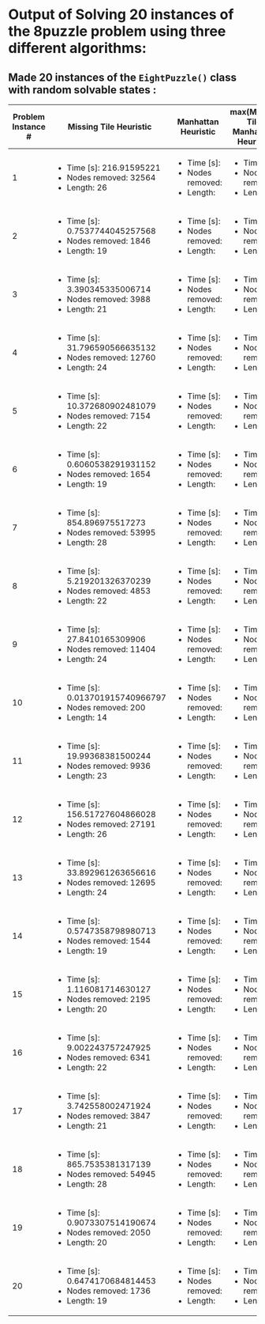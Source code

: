 # Output of Solving 20 instances of the 8puzzle problem using three different algorithms:

## Made 20 instances of the `EightPuzzle()` class with random solvable states :

| Problem Instance # | Missing Tile Heuristic | Manhattan Heuristic | max(Missing Tile, Manhattan) Heuristic |
| --- | --- | --- | --- |
| 1 | <ul><li> Time [s]: 216.91595221</li><li>Nodes removed: 32564</li><li>Length: 26</li></ul> |<ul><li> Time [s]: </li><li>Nodes removed: </li><li>Length: </li></ul> |<ul><li> Time [s]: </li><li>Nodes removed: </li><li>Length: </li></ul> |
| 2 | <ul><li> Time [s]: 0.7537744045257568 </li><li>Nodes removed: 1846</li><li>Length: 19</li></ul>| <ul><li> Time [s]: </li><li>Nodes removed: </li><li>Length: </li></ul>| <ul><li> Time [s]: </li><li>Nodes removed: </li><li>Length: </li></ul>|
| 3 | <ul><li> Time [s]: 3.390345335006714</li><li>Nodes removed: 3988</li><li>Length: 21</li></ul>|<ul><li> Time [s]: </li><li>Nodes removed: </li><li>Length: </li></ul> | <ul><li> Time [s]: </li><li>Nodes removed: </li><li>Length: </li></ul>|
| 4 | <ul><li> Time [s]: 31.796590566635132</li><li>Nodes removed: 12760</li><li>Length: 24</li></ul>| <ul><li> Time [s]: </li><li>Nodes removed: </li><li>Length: </li></ul>| <ul><li> Time [s]: </li><li>Nodes removed: </li><li>Length: </li></ul>|
| 5 | <ul><li> Time [s]: 10.372680902481079</li><li>Nodes removed: 7154</li><li>Length: 22</li></ul>| <ul><li> Time [s]: </li><li>Nodes removed: </li><li>Length: </li></ul>| <ul><li> Time [s]: </li><li>Nodes removed: </li><li>Length: </li></ul>|
| 6 | <ul><li> Time [s]: 0.6060538291931152</li><li>Nodes removed: 1654</li><li>Length: 19</li></ul>| <ul><li> Time [s]: </li><li>Nodes removed: </li><li>Length: </li></ul>| <ul><li> Time [s]: </li><li>Nodes removed: </li><li>Length: </li></ul>|
| 7 | <ul><li> Time [s]: 854.896975517273</li><li>Nodes removed: 53995</li><li>Length: 28</li></ul>| <ul><li> Time [s]: </li><li>Nodes removed: </li><li>Length: </li></ul>| <ul><li> Time [s]: </li><li>Nodes removed: </li><li>Length: </li></ul>|
| 8 | <ul><li> Time [s]: 5.219201326370239</li><li>Nodes removed: 4853</li><li>Length: 22</li></ul>| <ul><li> Time [s]: </li><li>Nodes removed: </li><li>Length: </li></ul>| <ul><li> Time [s]: </li><li>Nodes removed: </li><li>Length: </li></ul>|
| 9 | <ul><li> Time [s]: 27.8410165309906</li><li>Nodes removed: 11404</li><li>Length: 24</li></ul>|<ul><li> Time [s]: </li><li>Nodes removed: </li><li>Length: </li></ul> | <ul><li> Time [s]: </li><li>Nodes removed: </li><li>Length: </li></ul>|
| 10 |<ul><li> Time [s]: 0.013701915740966797</li><li>Nodes removed: 200</li><li>Length: 14</li></ul> |<ul><li> Time [s]: </li><li>Nodes removed: </li><li>Length: </li></ul> |<ul><li> Time [s]: </li><li>Nodes removed: </li><li>Length: </li></ul> |
| 11 |<ul><li> Time [s]: 19.99368381500244</li><li>Nodes removed: 9936</li><li>Length: 23 </li></ul> |<ul><li> Time [s]: </li><li>Nodes removed: </li><li>Length: </li></ul> |<ul><li> Time [s]: </li><li>Nodes removed: </li><li>Length: </li></ul> |
| 12 |<ul><li> Time [s]: 156.51727604866028</li><li>Nodes removed: 27191</li><li>Length: 26</li></ul> |<ul><li> Time [s]: </li><li>Nodes removed: </li><li>Length: </li></ul> |<ul><li> Time [s]: </li><li>Nodes removed: </li><li>Length: </li></ul> |
| 13 |<ul><li> Time [s]: 33.892961263656616</li><li>Nodes removed: 12695</li><li>Length: 24 </li></ul> |<ul><li> Time [s]: </li><li>Nodes removed: </li><li>Length: </li></ul> | <ul><li> Time [s]: </li><li>Nodes removed: </li><li>Length: </li></ul>|
| 14 |<ul><li> Time [s]: 0.5747358798980713</li><li>Nodes removed: 1544</li><li>Length: 19</li></ul> | <ul><li> Time [s]: </li><li>Nodes removed: </li><li>Length: </li></ul>|<ul><li> Time [s]: </li><li>Nodes removed: </li><li>Length: </li></ul> |
| 15 | <ul><li> Time [s]: 1.116081714630127</li><li>Nodes removed: 2195</li><li>Length: 20</li></ul>| <ul><li> Time [s]: </li><li>Nodes removed: </li><li>Length: </li></ul>| <ul><li> Time [s]: </li><li>Nodes removed: </li><li>Length: </li></ul>|
| 16 | <ul><li> Time [s]: 9.002243757247925</li><li>Nodes removed: 6341</li><li>Length: 22</li></ul>|<ul><li> Time [s]: </li><li>Nodes removed: </li><li>Length: </li></ul> |<ul><li> Time [s]: </li><li>Nodes removed: </li><li>Length: </li></ul> |
| 17 |<ul><li> Time [s]: 3.742558002471924</li><li>Nodes removed: 3847</li><li>Length: 21</li></ul> |<ul><li> Time [s]: </li><li>Nodes removed: </li><li>Length: </li></ul> |<ul><li> Time [s]: </li><li>Nodes removed: </li><li>Length: </li></ul> |
| 18 |<ul><li> Time [s]: 865.7535381317139</li><li>Nodes removed: 54945</li><li>Length: 28</li></ul> |<ul><li> Time [s]: </li><li>Nodes removed: </li><li>Length: </li></ul> |<ul><li> Time [s]: </li><li>Nodes removed: </li><li>Length: </li></ul> |
| 19 |<ul><li> Time [s]: 0.9073307514190674</li><li>Nodes removed: 2050</li><li>Length: 20</li></ul> |<ul><li> Time [s]: </li><li>Nodes removed: </li><li>Length: </li></ul> |<ul><li> Time [s]: </li><li>Nodes removed: </li><li>Length: </li></ul> |
| 20 |<ul><li> Time [s]: 0.6474170684814453</li><li>Nodes removed: 1736</li><li>Length: 19</li></ul> | <ul><li> Time [s]: </li><li>Nodes removed: </li><li>Length: </li></ul>|<ul><li> Time [s]: </li><li>Nodes removed: </li><li>Length: </li></ul> |
